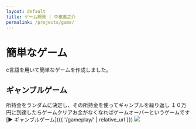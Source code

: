 ```yaml
---
layout: default
title: ゲーム開発 | 中根進之介
permalink: /projects/game/
---
```


# 簡単なゲーム

c言語を用いて簡単なゲームを作成しました。


## ギャンブルゲーム
所持金をランダムに決定し、その所持金を使ってギャンブルを繰り返し
１０万円に到達したらゲームクリアお金がなくなればゲームオーバーというゲームです<br>
[▶️ ギャンブルゲーム]({{ '/gameplay/' | relative_url }})
<img class="img-fluid" src="/shin.nakane.achive/images/testmap.pn">

